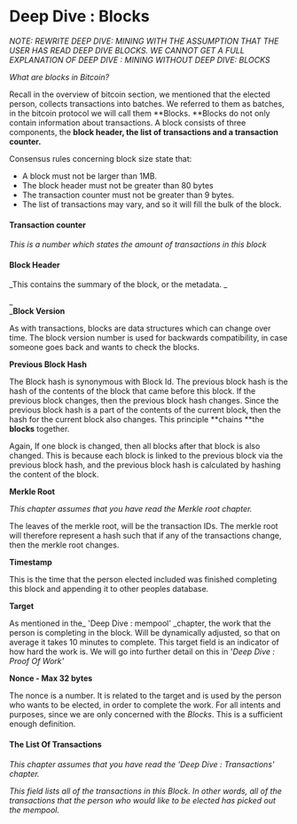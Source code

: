 # **Deep Dive : Blocks**

_NOTE: REWRITE DEEP DIVE: MINING WITH THE ASSUMPTION THAT THE USER HAS READ DEEP DIVE BLOCKS. WE CANNOT GET A FULL EXPLANATION OF DEEP DIVE : MINING WITHOUT DEEP DIVE: BLOCKS_

_What are blocks in Bitcoin?_

Recall in the overview of bitcoin section, we mentioned that the elected person, collects transactions into batches. We referred to them as batches, in the bitcoin protocol we will call them **Blocks. **Blocks do not only contain information about transactions. A block consists of three components, the **block header, the list of transactions and a transaction counter.**

Consensus rules concerning block size state that:

* A block must not be larger than 1MB.
* The block header must not be greater than 80 bytes
* The transaction counter must not be greater than 9 bytes.
* The list of transactions may vary, and so it will fill the bulk of the block.

#### Transaction counter

_This is a number which states the amount of transactions in this block_

#### Block Header

_This contains the summary of the block, or the metadata. _

_                  
_**Block Version**

As with transactions, blocks are data structures which can change over time. The block version number is used for backwards compatibility, in case someone goes back and wants to check the blocks.

**Previous Block Hash**

The Block hash is synonymous with Block Id. The previous block hash is the hash of the contents of the block that came before this block. If the previous block changes, then the previous block hash changes. Since the previous block hash is a part of the contents of the current block, then the hash for the current block also changes. This principle **chains **the **blocks** together.

Again, If one block is changed, then all blocks after that block is also changed. This is because each block is linked to the previous block via the previous block hash, and the previous block hash is calculated by hashing the content of the block.

**Merkle Root**

_This chapter assumes that you have read the Merkle root chapter._

The leaves of the merkle root, will be the transaction IDs. The merkle root will therefore represent a hash such that if any of the transactions change, then the merkle root changes.

**Timestamp**

This is the time that the person elected included was finished completing this block and appending it to other peoples database.

**Target**

As mentioned in the\_ 'Deep Dive : mempool'  \_chapter, the work that the person is completing in the block. Will be dynamically adjusted, so that on average it takes 10 minutes to complete. This target field is an indicator of how hard the work is. We will go into further detail on this in '_Deep Dive : Proof Of Work'_

**Nonce - Max 32 bytes**

The nonce is a number. It is related to the target and is used by the person who wants to be elected, in order to complete the work. For all intents and purposes, since we are only concerned with the _Blocks_. This is a sufficient enough definition.

#### The List Of Transactions

_This chapter assumes that you have read the 'Deep Dive : Transactions' chapter._

_This field lists all of the transactions in this Block. In other words, all of the transactions that the person who would like to be elected has picked out the mempool._


